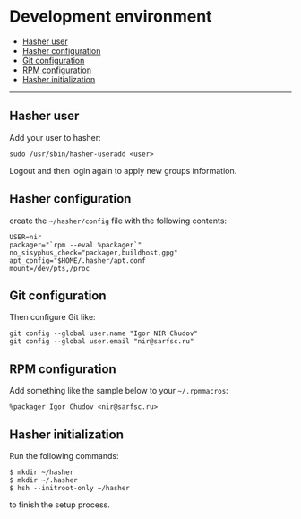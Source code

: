 # Development environment

* [Hasher user](#hasher-user)
* [Hasher configuration](#hasher-configuration)
* [Git configuration](#git-configuration)
* [RPM configuration](#rpm-configuration)
* [Hasher initialization](#hasher-initialization)

* * *

## Hasher user

Add your user to hasher:

```
sudo /usr/sbin/hasher-useradd <user>
```

Logout and then login again to apply new groups information.


## Hasher configuration

create the `~/hasher/config` file with the following contents:

```
USER=nir
packager="`rpm --eval %packager`"
no_sisyphus_check="packager,buildhost,gpg"
apt_config="$HOME/.hasher/apt.conf
mount=/dev/pts,/proc
```


## Git configuration

Then configure Git like:

```
git config --global user.name "Igor NIR Chudov"
git config --global user.email "nir@sarfsc.ru"
```


## RPM configuration

Add something like the sample below to your `~/.rpmmacros`:

```
%packager Igor Chudov <nir@sarfsc.ru>
```


## Hasher initialization

Run the following commands:

```
$ mkdir ~/hasher
$ mkdir ~/.hasher
$ hsh --initroot-only ~/hasher
```

to finish the setup process.


